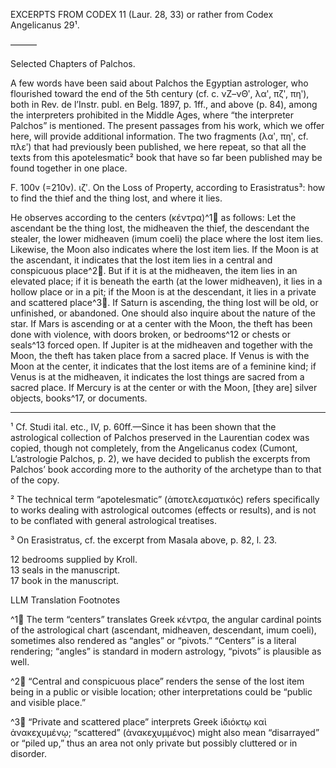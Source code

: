 EXCERPTS FROM CODEX 11 (Laur. 28, 33)
or rather from Codex Angelicanus 29¹.

———

Selected Chapters of Palchos.

A few words have been said about Palchos the Egyptian astrologer, who flourished toward the end of the 5th century (cf. c. νΖ–νΘʹ, λαʹ, πζʹ, πηʹ), both in Rev. de l’Instr. publ. en Belg. 1897, p. 1ff., and above (p. 84), among the interpreters prohibited in the Middle Ages, where “the interpreter Palchos” is mentioned. The present passages from his work, which we offer here, will provide additional information. The two fragments (λαʹ, πηʹ, cf. πλεʹ) that had previously been published, we here repeat, so that all the texts from this apotelesmatic² book that have so far been published may be found together in one place.

F. 100v (=210v). ιζʹ. On the Loss of Property, according to Erasistratus³: how to find the thief and the thing lost, and where it lies.

He observes according to the centers (κέντρα)^1🤖 as follows: Let the ascendant be the thing lost, the midheaven the thief, the descendant the stealer, the lower midheaven (imum coeli) the place where the lost item lies. Likewise, the Moon also indicates where the lost item lies. If the Moon is at the ascendant, it indicates that the lost item lies in a central and conspicuous place^2🤖. But if it is at the midheaven, the item lies in an elevated place; if it is beneath the earth (at the lower midheaven), it lies in a hollow place or in a pit; if the Moon is at the descendant, it lies in a private and scattered place^3🤖. If Saturn is ascending, the thing lost will be old, or unfinished, or abandoned. One should also inquire about the nature of the star. If Mars is ascending or at a center with the Moon, the theft has been done with violence, with doors broken, or bedrooms^12 or chests or seals^13 forced open. If Jupiter is at the midheaven and together with the Moon, the theft has taken place from a sacred place. If Venus is with the Moon at the center, it indicates that the lost items are of a feminine kind; if Venus is at the midheaven, it indicates the lost things are sacred from a sacred place. If Mercury is at the center or with the Moon, [they are] silver objects, books^17, or documents.

--------
¹ Cf. Studi ital. etc., IV, p. 60ff.—Since it has been shown that the astrological collection of Palchos preserved in the Laurentian codex was copied, though not completely, from the Angelicanus codex (Cumont, L’astrologie Palchos, p. 2), we have decided to publish the excerpts from Palchos’ book according more to the authority of the archetype than to that of the copy.

² The technical term “apotelesmatic” (ἀποτελεσματικός) refers specifically to works dealing with astrological outcomes (effects or results), and is not to be conflated with general astrological treatises.

³ On Erasistratus, cf. the excerpt from Masala above, p. 82, l. 23.

12 bedrooms supplied by Kroll.  
13 seals in the manuscript.  
17 book in the manuscript.


LLM Translation Footnotes

^1🤖 The term “centers” translates Greek κέντρα, the angular cardinal points of the astrological chart (ascendant, midheaven, descendant, imum coeli), sometimes also rendered as “angles” or “pivots.” “Centers” is a literal rendering; “angles” is standard in modern astrology, “pivots” is plausible as well.

^2🤖 “Central and conspicuous place” renders the sense of the lost item being in a public or visible location; other interpretations could be “public and visible place.”

^3🤖 “Private and scattered place” interprets Greek ἰδιόκτῳ καὶ ἀνακεχυμένῳ; “scattered” (ἀνακεχυμμένος) might also mean “disarrayed” or “piled up,” thus an area not only private but possibly cluttered or in disorder.